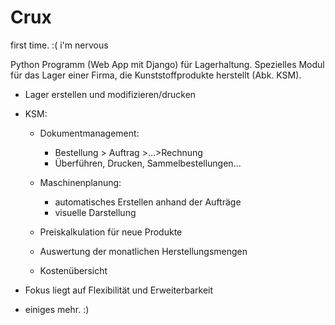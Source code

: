 # Crux
first time. :( i'm nervous

Python Programm (Web App mit Django) für Lagerhaltung. Spezielles Modul für das Lager einer Firma, die Kunststoffprodukte herstellt (Abk. KSM).

* Lager erstellen und modifizieren/drucken
* KSM: 
  * Dokumentmanagement: 
    * Bestellung > Auftrag >...>Rechnung
    * Überführen, Drucken, Sammelbestellungen...
    
  * Maschinenplanung:
    * automatisches Erstellen anhand der Aufträge
    * visuelle Darstellung
    
  * Preiskalkulation für neue Produkte
  * Auswertung der monatlichen Herstellungsmengen
  * Kostenübersicht
  
* Fokus liegt auf Flexibilität und Erweiterbarkeit

* einiges mehr. :)
